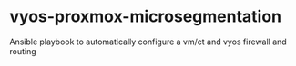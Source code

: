 # vyos-proxmox-microsegmentation
Ansible playbook to automatically configure a vm/ct and vyos firewall and routing
